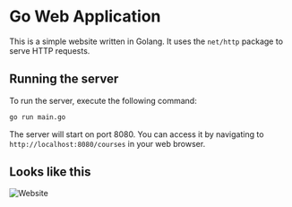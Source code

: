 # Go Web Application

This is a simple website written in Golang. It uses the `net/http` package to serve HTTP requests.

## Running the server

To run the server, execute the following command:

```bash
go run main.go
```

The server will start on port 8080. You can access it by navigating to `http://localhost:8080/courses` in your web browser.

## Looks like this

![Website]([static/images/golang-website.png](http://go-eks-web-app-devops-main.s3-website-us-east-1.amazonaws.com/home.html))

